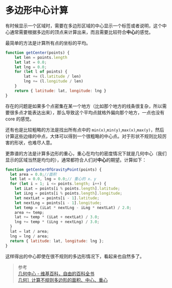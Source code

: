 # 多边形中心计算

有时候显示一个区域时，需要在多边形区域的中心显示一个标签或者说明，这个中心通常需要根据多边形的顶点来计算出来，而且需要比较符合**中心**的感觉。

最简单的方法是计算所有点的坐标的平均。

```js
function getCenter(points) {
    let len = points.length
    let lat = 0.0;
    let lng = 0.0;
    for (let l of points) {
        lat += (l.latitude / len)
        lng += (l.longitude / len)
    }
    return { latitude: lat, longitude: lng }
}
```

存在的问题是如果多个点密集在某一个地方（比如那个地方的线条很复杂，所以需要很多点才能表达出来），那么导致这个平均点就格外偏向那个地方，一点也没有 core 的感觉。

还有也是比较粗略的方法是找出所有点中的 `min(x)`,`min(y)`,`max(x)`,`max(y)`，然后计算这些边缘的中点，大体可以得到一个很粗略的中心点。对于形状不规则比较厉害的形状，也难尽人意。

更靠谱的方法是计算多边形的重心，重心在均匀的密度情况下就是几何中心（我们显示的区域当然是均匀的），通常都符合人们对**中心**的期望。计算如下：

```js
function getCenterOfGravityPoint(points) {
  let area = 0.0;//面积
  let lat = 0.0, lng = 0.0;// 重心的 x、y
  for (let i = 1; i <= points.length; i++) {
    let iLat = points[i % points.length].latitude;
    let iLng = points[i % points.length].longitude;
    let nextLat = points[i - 1].latitude;
    let nextLng = points[i - 1].longitude;
    let temp = (iLat * nextLng - iLng * nextLat) / 2.0;
    area += temp;
    lat += temp * (iLat + nextLat) / 3.0;
    lng += temp * (iLng + nextLng) / 3.0;
  }
  lat = lat / area;
  lng = lng / area;
  return { latitude: lat, longitude: lng };
}
```

这样得出的中心即使在很不规则的多边形情况下，看起来也自然多了。

> 参考  
> [几何中心 - 维基百科，自由的百科全书](https://zh.wikipedia.org/wiki/%E5%87%A0%E4%BD%95%E4%B8%AD%E5%BF%83)  
> [几何］计算不规则多边形的面积、中心、重心](https://blog.csdn.net/shao941122/article/details/53671643)